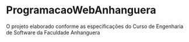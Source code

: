 # ProgramacaoWebAnhanguera
O projeto elaborado conforme as especificações do Curso de Engenharia de Software da Faculdade Anhanguera

